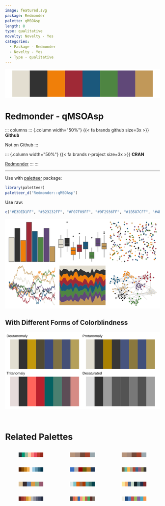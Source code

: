 ```yaml
---
image: featured.svg
package: Redmonder
palette: qMSOAsp
length: 8
type: qualitative
novelty: Novelty - Yes
categories:
  - Package - Redmonder
  - Novelty - Yes
  - Type - qualitative
---
```


![](featured.svg)

# Redmonder - qMSOAsp 

::: columns
::: {.column width="50%"}
{{< fa brands github size=3x >}}
**Github**

Not on Github
:::

::: {.column width="50%"}
{{< fa brands r-project size=3x >}}
**CRAN**

[Redmonder](https://CRAN.R-project.org/package=Redmonder)
:::
:::

<hr> 

Use with [paletteer](https://emilhvitfeldt.github.io/paletteer/) package:

```r
library(paletteer)
paletteer_d("Redmonder::qMSOAsp")
```

Use raw:

```r
c("#E3DED1FF", "#323232FF", "#F07F09FF", "#9F2936FF", "#1B587CFF", "#4E8542FF", "#604878FF", "#C19859FF")
``` 

![](examples.png) <br>

## With Different Forms of Colorblindness

![](colorblind.svg) 

<br>

# Related Palettes

<div class="list" style="display: grid; grid-template-columns: auto auto auto;"> <figure class="figure">
<a href="../../awtools/a_palette/"> <img src="../../awtools/a_palette/featured.svg" style="width: 100%;" class="figure-img"></a>
</figure> <figure class="figure">
<a href="../../ButterflyColors/hamadryas_feronia/"> <img src="../../ButterflyColors/hamadryas_feronia/featured.svg" style="width: 100%;" class="figure-img"></a>
</figure> <figure class="figure">
<a href="../../ButterflyColors/hamadryas_feronia/"> <img src="../../ButterflyColors/hamadryas_feronia/featured.svg" style="width: 100%;" class="figure-img"></a>
</figure> <figure class="figure">
<a href="../../PrettyCols/TangerineBlues/"> <img src="../../PrettyCols/TangerineBlues/featured.svg" style="width: 100%;" class="figure-img"></a>
</figure> <figure class="figure">
<a href="../../NatParksPalettes/Triglav/"> <img src="../../NatParksPalettes/Triglav/featured.svg" style="width: 100%;" class="figure-img"></a>
</figure> <figure class="figure">
<a href="../../ggthemr/light/"> <img src="../../ggthemr/light/featured.svg" style="width: 100%;" class="figure-img"></a>
</figure> <figure class="figure">
<a href="../../IslamicArt/alhambra/"> <img src="../../IslamicArt/alhambra/featured.svg" style="width: 100%;" class="figure-img"></a>
</figure> <figure class="figure">
<a href="../../miscpalettes/dreaming/"> <img src="../../miscpalettes/dreaming/featured.svg" style="width: 100%;" class="figure-img"></a>
</figure> <figure class="figure">
<a href="../../nationalparkcolors/GeneralGrant/"> <img src="../../nationalparkcolors/GeneralGrant/featured.svg" style="width: 100%;" class="figure-img"></a>
</figure> <figure class="figure">
<a href="../../MetBrewer/Demuth/"> <img src="../../MetBrewer/Demuth/featured.svg" style="width: 100%;" class="figure-img"></a>
</figure> <figure class="figure">
<a href="../../ggthemr/pale/"> <img src="../../ggthemr/pale/featured.svg" style="width: 100%;" class="figure-img"></a>
</figure> <figure class="figure">
<a href="../../Redmonder/qMSO12/"> <img src="../../Redmonder/qMSO12/featured.svg" style="width: 100%;" class="figure-img"></a>
</figure> 
</div>
